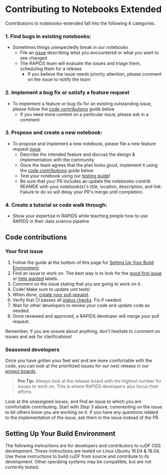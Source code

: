 # Contributing to Notebooks Extended 
Contributions to notebooks-extended fall into the following 4 categories.
### 1. Find bugs in existing notebooks:
- Sometimes things unexpectedly break in our notebooks
    - File an [issue](https://github.com/rapidsai/notebooks-extended/issues/new/choose)
describing what you encountered or what you want to see changed
    - The RAPIDS team will evaluate the issues and triage them, scheduling
them for a release
        - If you believe the issue needs priority attention, please
comment on the issue to notify the team
### 2. Implement a bug fix or satisfy a feature request
- To implement a feature or bug-fix for an existing outstanding issue, please 
    follow the [code contributions](#code-contributions) guide below
    - If you need more context on a particular issue, please ask in a comment
### 3. Propose and create a new notebook:
- To propose and implement a new notebook, please file a new feature request 
    [issue](https://github.com/rapidsai/notebooks-extended/issues/new/choose)
    - Describe the intended feature and discuss the design & implementation with the community
    - Once the team agrees that the plan looks good, implement it using the [code contributions](#code-contributions) guide below
    - Test your notebook using our [testing guide](TESTING.md)!
    - Be sure that your PR includes an update the notebooks-contrib REAMDE with your notebook(s)'s title, location, description, and link.  Failure to do so will delay your PR's merge until completion.
### 4. Create a tutorial or code walk through:
- Show your expertise in RAPIDS while teaching people how to use RAPIDS in their data science pipeline

## Code contributions

### Your first issue

1. Follow the guide at the bottom of this page for [Setting Up Your Build Environment](#setting-up-your-build-environment).
2. Find an issue to work on. The best way is to look for the [good first issue](https://github.com/rapidsai/notebooks-extended/issues?q=is%3Aissue+is%3Aopen+label%3A%22good+first+issue%22)
    or [help wanted](https://github.com/rapidsai/notebooks-extended/issues?q=is%3Aissue+is%3Aopen+label%3A%22help+wanted%22) labels.
3. Comment on the issue stating that you are going to work on it.
4. Code! Make sure to update unit tests!
5. When done, [create your pull request](https://github.com/rapidsai/notebooks-extended/compare).
6. Verify that CI passes all [status checks](https://help.github.com/articles/about-status-checks/). Fix if needed.
7. Wait for other developers to review your code and update code as needed.
8. Once reviewed and approved, a RAPIDS developer will merge your pull request.

Remember, if you are unsure about anything, don't hesitate to comment on issues
and ask for clarifications!

### Seasoned developers

Once you have gotten your feet wet and are more comfortable with the code, you
can look at the prioritized issues for our next release in our [project boards](https://github.com/rapidsai/notebooks-extended/projects).

> **Pro Tip:** Always look at the release board with the highest number for
issues to work on. This is where RAPIDS developers also focus their efforts.

Look at the unassigned issues, and find an issue to which you are comfortable
contributing. Start with _Step 3_ above, commenting on the issue to let
others know you are working on it. If you have any questions related to the
implementation of the issue, ask them in the issue instead of the PR.

## Setting Up Your Build Environment

The following instructions are for developers and contributors to cuDF OSS development. These instructions are tested on Linux Ubuntu 16.04 & 18.04. Use these instructions to build cuDF from source and contribute to its development.  Other operating systems may be compatible, but are not currently tested.
